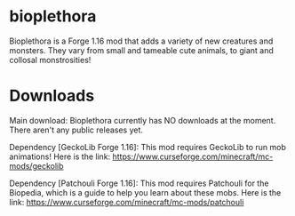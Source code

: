 # bioplethora
Bioplethora is a Forge 1.16 mod that adds a variety of new creatures and monsters. They vary from small and tameable cute animals, to giant and collosal monstrosities! 

# Downloads
Main download: Bioplethora currently has NO downloads at the moment. There aren't any public releases yet.

Dependency [GeckoLib Forge 1.16]: This mod requires GeckoLib to run mob animations! Here is the link: https://www.curseforge.com/minecraft/mc-mods/geckolib

Dependency [Patchouli Forge 1.16]: This mod requires Patchouli for the Biopedia, which is a guide to help you learn about these mobs. Here is the link: https://www.curseforge.com/minecraft/mc-mods/patchouli

